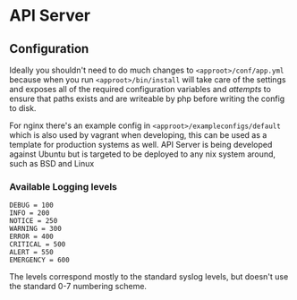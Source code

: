 # API Server


## Configuration

Ideally you shouldn't need to do much changes to ```<approot>/conf/app.yml``` because when you run ```<approot>/bin/install``` will take care of the settings and exposes all of the required configuration variables and *attempts* to ensure that paths exists and are writeable by php before writing the config to disk.

For nginx there's an example config in ```<approot>/exampleconfigs/default``` which is also used by vagrant when developing, this can be used as a template for production systems as well. API Server is being developed against Ubuntu but is targeted to be deployed to any nix system around, such as BSD and Linux

### Available Logging levels

    DEBUG = 100
    INFO = 200
    NOTICE = 250
    WARNING = 300
    ERROR = 400
    CRITICAL = 500
    ALERT = 550
    EMERGENCY = 600

The levels correspond mostly to the standard syslog levels, but doesn't use the standard 0-7 numbering scheme.
